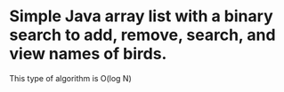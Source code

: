 # Simple Java array list with a binary search to add, remove, search, and view names of birds.
This type of algorithm is O(log N)
